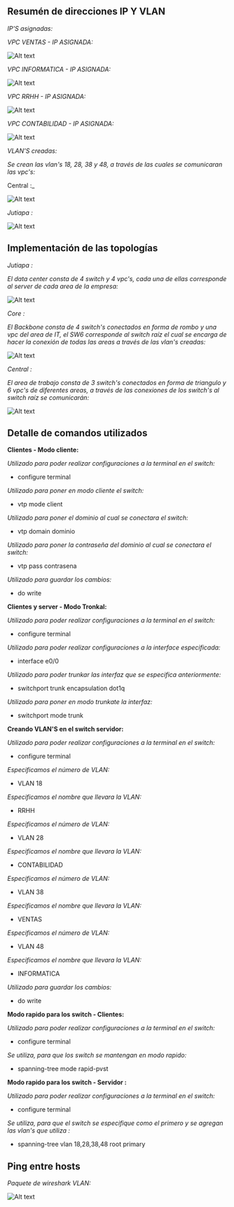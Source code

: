 ## Resumén de direcciones IP Y VLAN

_IP'S asignadas:_

_VPC VENTAS - IP ASIGNADA:_

![Alt text](VPC22.jpg)

_VPC INFORMATICA - IP ASIGNADA:_

![Alt text](VPC19.jpg)

_VPC RRHH - IP ASIGNADA:_

![Alt text](VPC20.jpg)

_VPC CONTABILIDAD - IP ASIGNADA:_

![Alt text](VPC21.jpg)

_VLAN'S creadas:_

_Se crean las vlan's 18, 28, 38 y 48, a través de las cuales se comunicaran las vpc's:_

Central :_

![Alt text](vlans%20-%20jutiapa.jpg)

_Jutiapa :_

![Alt text](vlan%20jutiapaa.jpg)

## Implementación de las topologías

_Jutiapa :_

_El data center consta de 4 switch y 4 vpc's, cada una de ellas corresponde al server de cada area de la empresa:_

![Alt text](TopologiaJutiapa.jpg)


_Core :_

_El Backbone consta de 4 switch's conectados en forma de rombo y una vpc del area de IT, el SW6 corresponde al switch raíz el cual se encarga de hacer la conexión de todas las areas a través de las vlan's creadas:_

![Alt text](TopologiaCore.jpg)



_Central :_

_El area de trabajo  consta de 3 switch's conectados en forma de triangulo y 6 vpc's de diferentes areas, a través de las conexiones de los switch's al switch raíz se comunicarán:_

![Alt text](TopologiaCentra.jpg)


## Detalle de comandos utilizados

__Clientes  - Modo cliente:__

_Utilizado para poder realizar configuraciones a la terminal en el switch:_

* configure terminal

_Utilizado para poner en modo cliente el switch:_

* vtp mode client

_Utilizado para poner el dominio al cual se conectara el switch:_

* vtp domain dominio

_Utilizado para poner la contraseña  del dominio al cual se conectara el switch:_

* vtp pass contrasena

_Utilizado para guardar los cambios:_

* do write

__Clientes y server - Modo Tronkal:__

_Utilizado para poder realizar configuraciones a la terminal en el switch:_

* configure terminal

_Utilizado para poder realizar configuraciones a la interface especificada:_

* interface  e0/0

_Utilizado para poder trunkar las interfaz que se especifica anteriormente:_

* switchport trunk encapsulation dot1q

_Utilizado para poner en modo trunkate la interfaz:_

* switchport mode trunk

__Creando VLAN'S en el switch servidor:__

_Utilizado para poder realizar configuraciones a la terminal en el switch:_

* configure terminal

_Especificamos el número de VLAN:_

* VLAN 18

_Especificamos el nombre que llevara la VLAN:_

* RRHH

_Especificamos el número de VLAN:_

* VLAN 28

_Especificamos el nombre que llevara la VLAN:_

* CONTABILIDAD

_Especificamos el número de VLAN:_

* VLAN 38

_Especificamos el nombre que llevara la VLAN:_

* VENTAS

_Especificamos el número de VLAN:_

* VLAN 48

_Especificamos el nombre que llevara la VLAN:_

* INFORMATICA

_Utilizado para guardar los cambios:_

* do write

__Modo rapido para los switch - Clientes:__

_Utilizado para poder realizar configuraciones a la terminal en el switch:_

* configure terminal

_Se utiliza, para que los switch se mantengan en modo rapido:_

* spanning-tree mode rapid-pvst

__Modo rapido para los switch - Servidor :__

_Utilizado para poder realizar configuraciones a la terminal en el switch:_

* configure terminal

_Se utiliza, para que el switch se especifique como el primero y se agregan las vlan's que utiliza :_

* spanning-tree vlan 18,28,38,48 root primary

## Ping entre hosts

_Paquete de wireshark VLAN:_

![Alt text](Wireshark.jpg)









